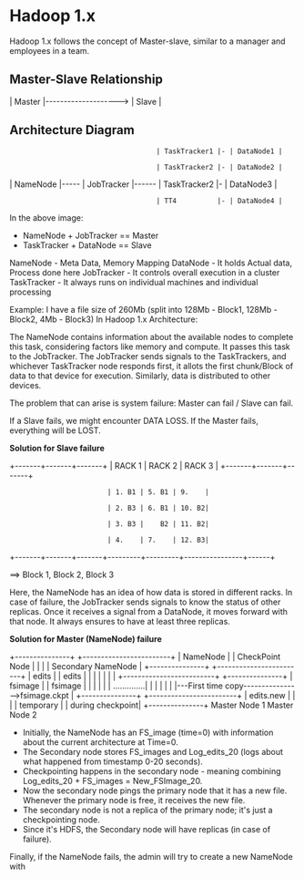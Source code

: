 # Hadoop 1.x

Hadoop 1.x follows the concept of Master-slave, similar to a manager and employees in a team.

## Master-Slave Relationship


|  Master  |--------------------> | Slave  |

## Architecture Diagram





                                        | TaskTracker1 |- | DataNode1 |

                                        | TaskTracker2 |- | DataNode2 |
| NameNode |----- | JobTracker   |------
                                        | TaskTracker2 |- | DataNode3 |

                                        | TT4          |- | DataNode4 |


In the above image:

- NameNode + JobTracker == Master
- TaskTracker + DataNode == Slave

NameNode - Meta Data, Memory Mapping
DataNode - It holds Actual data, Process done here
JobTracker - It controls overall execution in a cluster
TaskTracker - It always runs on individual machines and individual processing

Example: I have a file size of 260Mb (split into 128Mb - Block1, 128Mb - Block2, 4Mb - Block3)
In Hadoop 1.x Architecture:

The NameNode contains information about the available nodes to complete this task, considering factors like memory and compute. It passes this task to the JobTracker. The JobTracker sends signals to the TaskTrackers, and whichever TaskTracker node responds first, it allots the first chunk/Block of data to that device for execution. Similarly, data is distributed to other devices.

The problem that can arise is system failure: Master can fail / Slave can fail.

If a Slave fails, we might encounter DATA LOSS.
If the Master fails, everything will be LOST.

**Solution for Slave failure**


+-------+-------+-------+
|  RACK 1  |  RACK 2  |  RACK 3  |
+-------+-------+-------+

                            | 1. B1 | 5. B1 | 9.    |

                            | 2. B3 | 6. B1 | 10. B2|

                            | 3. B3 |    B2 | 11. B2|

                            | 4.    | 7.    | 12. B3|

+-------+-------+-------+---------+---------+----------------+------+

==> Block 1, Block 2, Block 3



Here, the NameNode has an idea of how data is stored in different racks. In case of failure, the JobTracker sends signals to know the status of other replicas. Once it receives a signal from a DataNode, it moves forward with that node. It always ensures to have at least three replicas.

**Solution for Master (NameNode) failure**


+---------------+                                  +------------------------+
|   NameNode    |                                  |   CheckPoint Node      |
|               |                                  |  Secondary NameNode    |
+---------------+                                  +------------------------+
| edits         |                                  | edits                  |
|               |                                  |                        |
|               |                                  +-------------------------+
+---------------+                                  | fsimage                |
| fsimage       |                                  |                        |
|               |                                  |           ..............|
|               |                                  |                        |
|               |---First time copy---------------->fsimage.ckpt           |
+---------------+                                  +------------------------+
| edits.new     |
|               |
| temporary     |
| during checkpoint|
+---------------+
 Master Node 1                                       Master Node 2

 
- Initially, the NameNode has an FS_image (time=0) with information about the current architecture at Time=0.
- The Secondary node stores FS_images and Log_edits_20 (logs about what happened from timestamp 0-20 seconds).
- Checkpointing happens in the secondary node - meaning combining Log_edits_20 + FS_images = New_FSImage_20.
- Now the secondary node pings the primary node that it has a new file. Whenever the primary node is free, it receives the new file.
- The secondary node is not a replica of the primary node; it's just a checkpointing node.
- Since it's HDFS, the Secondary node will have replicas (in case of failure).

Finally, if the NameNode fails, the admin will try to create a new NameNode with